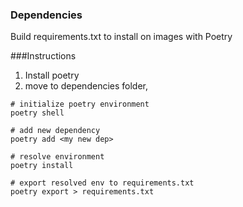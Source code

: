 ### Dependencies
Build requirements.txt to install on images with Poetry

###Instructions
1. Install poetry
2. move to dependencies folder,
```shell
# initialize poetry environment
poetry shell

# add new dependency
poetry add <my new dep>

# resolve environment
poetry install 

# export resolved env to requirements.txt
poetry export > requirements.txt
```